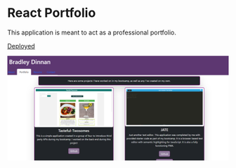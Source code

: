 # React Portfolio

This application is meant to act as a professional portfolio.

[Deployed](https://helpful-yeot-947d83.netlify.app/)  
  
![Screenshot](./Screenshot.PNG)
